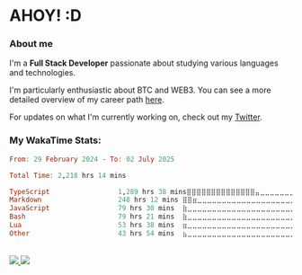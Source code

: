 # AHOY! :D

### About me


I'm a **Full Stack Developer** passionate about studying various languages and technologies. 
</br>

I'm particularly enthusiastic about BTC and WEB3. You can see a more detailed overview of my career path [here](https://yanfer.vercel.app/).
</br>

For updates on what I'm currently working on, check out my [Twitter](https://twitter.com/yamigake).

### My WakaTime Stats:
<!--START_SECTION:waka-->

```Haskell
From: 29 February 2024 - To: 02 July 2025

Total Time: 2,218 hrs 14 mins

TypeScript                 1,289 hrs 38 mins⣿⣿⣿⣿⣿⣿⣿⣿⣿⣿⣿⣿⣿⣿⣤⣀⣀⣀⣀⣀⣀⣀⣀⣀⣀   57.01 %
Markdown                   248 hrs 12 mins ⣿⣿⣶⣀⣀⣀⣀⣀⣀⣀⣀⣀⣀⣀⣀⣀⣀⣀⣀⣀⣀⣀⣀⣀⣀   10.97 %
JavaScript                 79 hrs 30 mins  ⣷⣀⣀⣀⣀⣀⣀⣀⣀⣀⣀⣀⣀⣀⣀⣀⣀⣀⣀⣀⣀⣀⣀⣀⣀   03.51 %
Bash                       79 hrs 21 mins  ⣷⣀⣀⣀⣀⣀⣀⣀⣀⣀⣀⣀⣀⣀⣀⣀⣀⣀⣀⣀⣀⣀⣀⣀⣀   03.51 %
Lua                        53 hrs 38 mins  ⣶⣀⣀⣀⣀⣀⣀⣀⣀⣀⣀⣀⣀⣀⣀⣀⣀⣀⣀⣀⣀⣀⣀⣀⣀   02.37 %
Other                      43 hrs 54 mins  ⣦⣀⣀⣀⣀⣀⣀⣀⣀⣀⣀⣀⣀⣀⣀⣀⣀⣀⣀⣀⣀⣀⣀⣀⣀   01.94 %
```

<!--END_SECTION:waka-->

<div style="display: inline_block"><br>
  <a style="border-radius:10px;" href="https://www.linkedin.com/in/yan-fernandes-55a81a201/" target="_blank"><img src="https://skillicons.dev/icons?i=linkedin" target="_blank"</a> 
  <a style="border-radius:10px;" href = "mailto:yanfernandes404@gmail.com"><img src="https://skillicons.dev/icons?i=gmail" target="_blank"></a>
</div>
